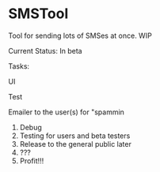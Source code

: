 # SMSTool
Tool for sending lots of SMSes at once. WIP

Current Status: In beta 

Tasks: <p/>
UI <p/>
Test <p/>
Emailer to the user(s) for "spammin

1. Debug
2. Testing for users and beta testers
3. Release to the general public later
4. ???
5. Profit!!!


